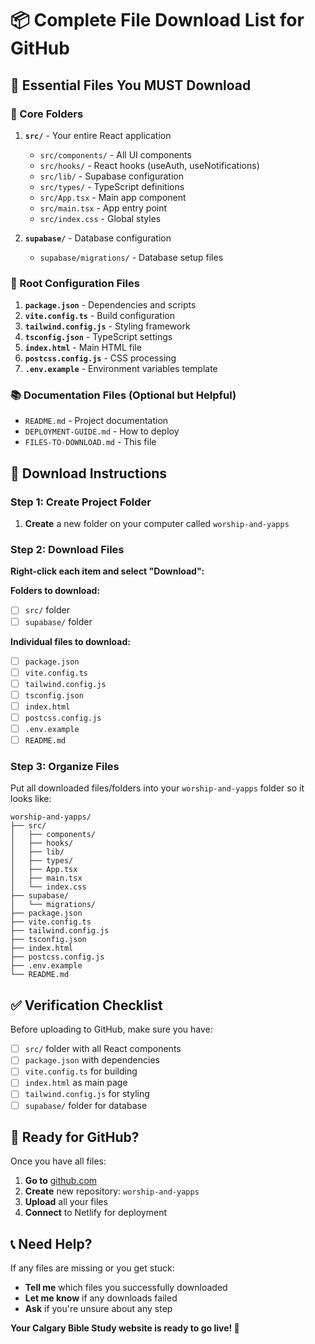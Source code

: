 # 📦 Complete File Download List for GitHub

## 🎯 **Essential Files You MUST Download**

### **📁 Core Folders**
1. **`src/`** - Your entire React application
   - `src/components/` - All UI components
   - `src/hooks/` - React hooks (useAuth, useNotifications)
   - `src/lib/` - Supabase configuration
   - `src/types/` - TypeScript definitions
   - `src/App.tsx` - Main app component
   - `src/main.tsx` - App entry point
   - `src/index.css` - Global styles

2. **`supabase/`** - Database configuration
   - `supabase/migrations/` - Database setup files

### **📄 Root Configuration Files**
1. **`package.json`** - Dependencies and scripts
2. **`vite.config.ts`** - Build configuration
3. **`tailwind.config.js`** - Styling framework
4. **`tsconfig.json`** - TypeScript settings
5. **`index.html`** - Main HTML file
6. **`postcss.config.js`** - CSS processing
7. **`.env.example`** - Environment variables template

### **📚 Documentation Files (Optional but Helpful)**
- `README.md` - Project documentation
- `DEPLOYMENT-GUIDE.md` - How to deploy
- `FILES-TO-DOWNLOAD.md` - This file

## 🚀 **Download Instructions**

### **Step 1: Create Project Folder**
1. **Create** a new folder on your computer called `worship-and-yapps`

### **Step 2: Download Files**
**Right-click each item and select "Download":**

**Folders to download:**
- [ ] `src/` folder
- [ ] `supabase/` folder

**Individual files to download:**
- [ ] `package.json`
- [ ] `vite.config.ts`
- [ ] `tailwind.config.js`
- [ ] `tsconfig.json`
- [ ] `index.html`
- [ ] `postcss.config.js`
- [ ] `.env.example`
- [ ] `README.md`

### **Step 3: Organize Files**
Put all downloaded files/folders into your `worship-and-yapps` folder so it looks like:

```
worship-and-yapps/
├── src/
│   ├── components/
│   ├── hooks/
│   ├── lib/
│   ├── types/
│   ├── App.tsx
│   ├── main.tsx
│   └── index.css
├── supabase/
│   └── migrations/
├── package.json
├── vite.config.ts
├── tailwind.config.js
├── tsconfig.json
├── index.html
├── postcss.config.js
├── .env.example
└── README.md
```

## ✅ **Verification Checklist**

Before uploading to GitHub, make sure you have:
- [ ] `src/` folder with all React components
- [ ] `package.json` with dependencies
- [ ] `vite.config.ts` for building
- [ ] `index.html` as main page
- [ ] `tailwind.config.js` for styling
- [ ] `supabase/` folder for database

## 🚀 **Ready for GitHub?**

Once you have all files:
1. **Go to** [github.com](https://github.com)
2. **Create** new repository: `worship-and-yapps`
3. **Upload** all your files
4. **Connect** to Netlify for deployment

## 📞 **Need Help?**

If any files are missing or you get stuck:
- **Tell me** which files you successfully downloaded
- **Let me know** if any downloads failed
- **Ask** if you're unsure about any step

**Your Calgary Bible Study website is ready to go live! 🎉**